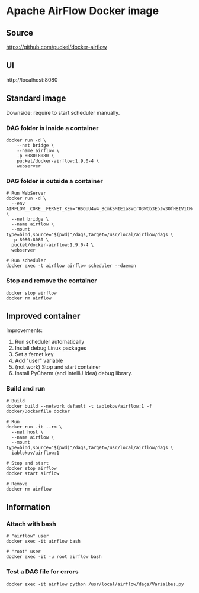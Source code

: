 # Apache AirFlow Docker image

## Source
https://github.com/puckel/docker-airflow

## UI
http://localhost:8080

## Standard image
Downside: require to start scheduler manually.

### DAG folder is inside a container
```
docker run -d \
    --net bridge \
    --name airflow \
    -p 8080:8080 \
    puckel/docker-airflow:1.9.0-4 \
    webserver
```

### DAG folder is outside a container
```
# Run WebServer
docker run -d \
  --env AIRFLOW__CORE__FERNET_KEY="HSOUU4w4_BcmkSMIE1a8VCrO3WCb3EbJw3OfH8IV1tM=" \
  --net bridge \
  --name airflow \
  --mount type=bind,source="$(pwd)"/dags,target=/usr/local/airflow/dags \
  -p 8080:8080 \
  puckel/docker-airflow:1.9.0-4 \
  webserver

# Run scheduler
docker exec -t airflow airflow scheduler --daemon
```

### Stop and remove the container
```
docker stop airflow
docker rm airflow
```

## Improved container
Improvements:
1. Run scheduler automatically
1. Install debug Linux packages
1. Set a fernet key
1. Add "user" variable
1. (not work) Stop and start container
1. Install PyCharm (and IntelliJ Idea) debug library.

### Build and run
```
# Build
docker build --network default -t iablokov/airflow:1 -f docker/Dockerfile docker

# Run
docker run -it --rm \
  --net host \
  --name airflow \
  --mount type=bind,source="$(pwd)"/dags,target=/usr/local/airflow/dags \
  iablokov/airflow:1

# Stop and start
docker stop airflow
docker start airflow

# Remove
docker rm airflow
```

## Information
### Attach with bash
```
# "airflow" user
docker exec -it airflow bash

# "root" user
docker exec -it -u root airflow bash
```

### Test a DAG file for errors
`docker exec -it airflow python /usr/local/airflow/dags/Varialbes.py`
